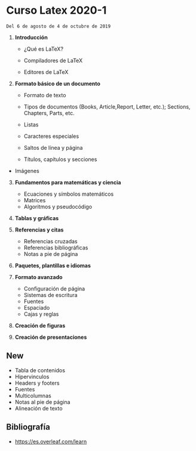 # Curso Latex 2020-1
```shell
Del 6 de agosto de 4 de octubre de 2019
```

1. **Introducción**

   * ¿Qué es LaTeX?
   * Compiladores de LaTeX

   * Editores de LaTeX

2. **Formato básico de un documento**

   * Formato de texto
   
   * Tipos de documentos (Books, Article,Report, Letter, etc.); Sections, Chapters, Parts, etc.
   * Listas
   * Caracteres especiales
   * Saltos de línea y página
   * Títulos, capítulos y secciones
* Imágenes
   
3. **Fundamentos para matemáticas y ciencia**

   * Ecuaciones y símbolos matemáticos
   * Matrices
   * Algoritmos y pseudocódigo

4. **Tablas y gráficas**

5. **Referencias y citas**

   * Referencias cruzadas
   * Referencias bibliográficas
   * Notas a pie de página

6. **Paquetes, plantillas e idiomas**

7. **Formato avanzado**

   * Configuración de página
   * Sistemas de escritura
   * Fuentes
   * Espaciado
   * Cajas y reglas

8. **Creación de figuras**

9. **Creación de presentaciones**

## New

* Tabla de contenidos
* Hipervinculos
* Headers y footers
* Fuentes
* Multicolumnas
* Notas al pie de página
* Alineación de texto

## Bibliografía

* https://es.overleaf.com/learn